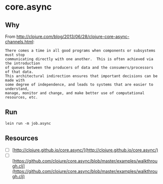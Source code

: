 # core.async

## Why
From http://clojure.com/blog/2013/06/28/clojure-core-async-channels.html:

    There comes a time in all good programs when components or subsystems must stop
    communicating directly with one another.  This is often achieved via the introduction
    of queues between the producers of data and the consumers/processors of that data.
    This architectural indirection ensures that important decisions can be made with
    some degree of independence, and leads to systems that are easier to understand,
    manage, monitor and change, and make better use of computational resources, etc.

## Run

    lein run -m job.async

## Resources

- [ ] [http://clojure.github.io/core.async/](http://clojure.github.io/core.async/)
- [ ] [https://github.com/clojure/core.async/blob/master/examples/walkthrough.clj](https://github.com/clojure/core.async/blob/master/examples/walkthrough.clj)
